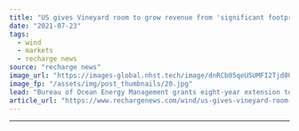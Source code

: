 ```yaml
---
title: "US gives Vineyard room to grow revenue from 'significant footprint' of Atlantic wind projects"
date: "2021-07-23"
tags: 
  - wind
  - markets
  - recharge news
source: "recharge news"
image_url: "https://images-global.nhst.tech/image/dnRCb05qeU5UMFI2Tjd0UnQ1TnY1MFczSHVOM2pXM2VJQzNORUEvRmZLWT0=/nhst/binary/d046e7c8c245194204b55a60dbe4d24b"
image_fp: "/assets/img/post_thumbnails/20.jpg"
lead: "Bureau of Ocean Energy Management grants eight-year extension to pioneering 5GW of offshore developments off US east coast with eye on power deal prolongation"
article_url: "https://www.rechargenews.com/wind/us-gives-vineyard-room-to-grow-revenue-from-significant-footprint-of-atlantic-wind-projects/2-1-1043750"
---
```


---
